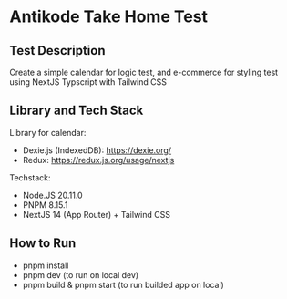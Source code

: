 # Antikode Take Home Test
## Test Description
Create a simple calendar for logic test, and e-commerce for styling test using NextJS Typscript with Tailwind CSS

## Library and Tech Stack
Library for calendar: 
- Dexie.js (IndexedDB): https://dexie.org/
- Redux: https://redux.js.org/usage/nextjs

Techstack:
- Node.JS 20.11.0
- PNPM 8.15.1
- NextJS 14 (App Router) + Tailwind CSS

## How to Run
- pnpm install
- pnpm dev (to run on local dev)
- pnpm build & pnpm start (to run builded app on local)
